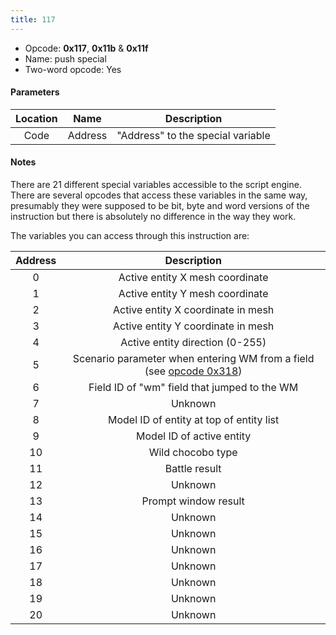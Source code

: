 ```yaml
---
title: 117
---
```


-   Opcode: **0x117**, **0x11b** & **0x11f**
-   Name: push special
-   Two-word opcode: Yes

#### Parameters

| Location |  Name   |            Description            |
|:--------:|:-------:|:---------------------------------:|
|   Code   | Address | "Address" to the special variable |

#### Notes

There are 21 different special variables accessible to the script engine. There are several opcodes that access these variables in the same way, presumably they were supposed to be bit, byte and word versions of the instruction but there is absolutely no difference in the way they work.

The variables you can access through this instruction are:

| Address |                                                       Description                                                        |
|:-------:|:------------------------------------------------------------------------------------------------------------------------:|
|    0    |                                             Active entity X mesh coordinate                                              |
|    1    |                                             Active entity Y mesh coordinate                                              |
|    2    |                                            Active entity X coordinate in mesh                                            |
|    3    |                                            Active entity Y coordinate in mesh                                            |
|    4    |                                             Active entity direction (0-255)                                              |
|    5    | Scenario parameter when entering WM from a field (see [opcode 0x318](318.md)) |
|    6    |                                       Field ID of "wm" field that jumped to the WM                                       |
|    7    |                                                         Unknown                                                          |
|    8    |                                         Model ID of entity at top of entity list                                         |
|    9    |                                                Model ID of active entity                                                 |
|   10    |                                                    Wild chocobo type                                                     |
|   11    |                                                      Battle result                                                       |
|   12    |                                                         Unknown                                                          |
|   13    |                                                   Prompt window result                                                   |
|   14    |                                                         Unknown                                                          |
|   15    |                                                         Unknown                                                          |
|   16    |                                                         Unknown                                                          |
|   17    |                                                         Unknown                                                          |
|   18    |                                                         Unknown                                                          |
|   19    |                                                         Unknown                                                          |
|   20    |                                                         Unknown                                                          |

